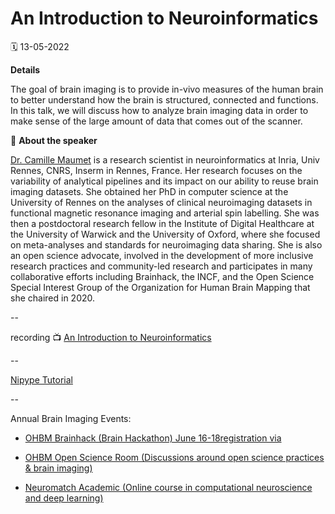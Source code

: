 # An Introduction to Neuroinformatics

🗓 13-05-2022

**Details**

The goal of brain imaging is to provide in-vivo measures of the human brain to better understand how the brain is structured, connected and functions. 
In this talk, we will discuss how to analyze brain imaging data in order to make sense of the large amount of data that comes out of the scanner.

👤 **About the speaker**

[Dr. Camille Maumet](https://twitter.com/cmaumet) is a research scientist in neuroinformatics at Inria, Univ Rennes, CNRS, Inserm in Rennes, France. 
Her research focuses on the variability of analytical pipelines and its impact on our ability to reuse brain imaging datasets. 
She obtained her PhD in computer science at the University of Rennes on the analyses of clinical neuroimaging datasets in functional magnetic resonance imaging and 
arterial spin labelling. She was then a postdoctoral research fellow in the Institute of Digital Healthcare at the University of Warwick and the University of Oxford, 
where she focused on meta-analyses and standards for neuroimaging data sharing. She is also an open science advocate, 
involved in the development of more inclusive research practices and community-led research and participates in many collaborative efforts including Brainhack, 
the INCF, and the Open Science Special Interest Group of the Organization for Human Brain Mapping that she chaired in 2020.

--

recording 📺 [An Introduction to Neuroinformatics](https://www.youtube.com/watch?v=R1bQVK303Ww&t=10s)

--

[Nipype Tutorial](https://miykael.github.io/nipype_tutorial/)

--

Annual Brain Imaging Events:

- [OHBM Brainhack (Brain Hackathon) June 16-18](https://ohbm.github.io/hackathon2022/)[registration via](https://www.humanbrainmapping.org/i4a/ams/meetings/index.cfm?controller=meetings&action=startRegistration&conferenceID=142&reginit=1&pageID=4073 )

- [OHBM Open Science Room (Discussions around open science practices & brain imaging)](https://ohbm.github.io/osr2022/)

- [Neuromatch Academic (Online course in computational neuroscience and deep learning)](https://neuromatch.io/)
